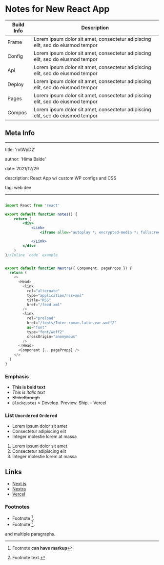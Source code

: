
# Notes for New React App

| **Build Info** | **Description**                                                                 |
| ------------ | --------------------------------------------------------------------------------- |
| Frame    | Lorem ipsum dolor sit amet, consectetur adipiscing elit, sed do eiusmod tempor |
| Config   | Lorem ipsum dolor sit amet, consectetur adipiscing elit, sed do eiusmod tempor |
| Api      | Lorem ipsum dolor sit amet, consectetur adipiscing elit, sed do eiusmod tempor |
| Deploy   | Lorem ipsum dolor sit amet, consectetur adipiscing elit, sed do eiusmod tempor |
| Pages    | Lorem ipsum dolor sit amet, consectetur adipiscing elit, sed do eiusmod tempor |
| Compos   | Lorem ipsum dolor sit amet, consectetur adipiscing elit, sed do eiusmod tempor |

## Meta Info

---
title: 'rxtWpD2'

author: 'Hima Balde'

date: 2021/12/29

description: React App w/ custom WP configs and CSS

tag: web dev

---

``` jsx

import React from 'react'

export default function notes() {
    return (
        <div>
            <Link>
                <iframe allow="autoplay *; encrypted-media *; fullscreen *" frameborder="0" height="150" style="width:100%;max-width:660px;overflow:hidden;background:transparent;" sandbox="allow-forms allow-popups allow-same-origin allow-scripts allow-storage-access-by-user-activation allow-top-navigation-by-user-activation" src="https://embed.music.apple.com/us/album/pretty-little-fears-feat-j-cole/1434345841?i=1434346001">To baby Mama and Mamas</iframe>

            </Link>
        </div>
    )
}//Inline `code` example
```

```js

export default function Nextra({ Component, pageProps }) {
  return (
    <>
      <Head>
        <link
          rel="alternate"
          type="application/rss+xml"
          title="RSS"
          href="/feed.xml"
        />
        <link
          rel="preload"
          href="/fonts/Inter-roman.latin.var.woff2"
          as="font"
          type="font/woff2"
          crossOrigin="anonymous"
        />
      </Head>
      <Component {...pageProps} />
    </>
  )
}
```

### Emphasis

- **This is bold text**
- _This is italic text_
- ~~Strikethrough~~
- `Blockquotes` > Develop. Preview. Ship. – Vercel

### List `Unordered` `Ordered`
>
- Lorem ipsum dolor sit amet
- Consectetur adipiscing elit
- Integer molestie lorem at massa

1. Lorem ipsum dolor sit amet
2. Consectetur adipiscing elit
3. Integer molestie lorem at massa

## Links

- [Next.js](https://nextjs.org)
- [Nextra](https://nextra.vercel.app/)
- [Vercel](http://vercel.com)

### Footnotes

- Footnote [^1].
- Footnote [^2].

[^1]: Footnote **can have markup**

and multiple paragraphs.

[^2]: Footnote text.
